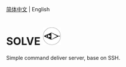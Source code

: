 [简体中文](./README.md) | English

# SOLVE ![](./solve.ico)

Simple command deliver server, base on SSH. 

